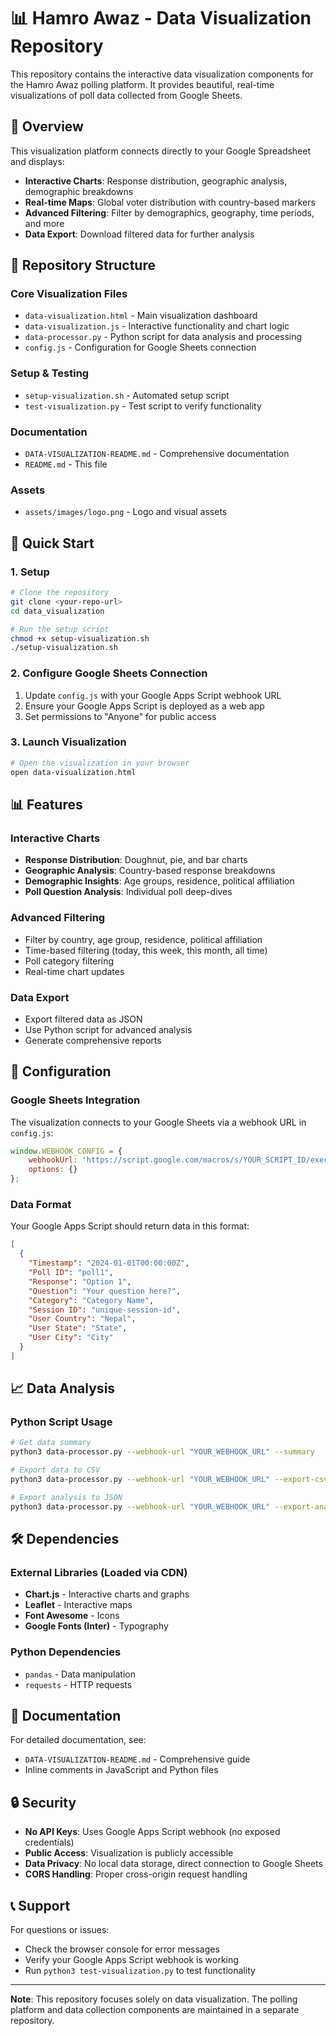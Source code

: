 # 📊 Hamro Awaz - Data Visualization Repository

This repository contains the interactive data visualization components for the Hamro Awaz polling platform. It provides beautiful, real-time visualizations of poll data collected from Google Sheets.

## 🎯 Overview

This visualization platform connects directly to your Google Spreadsheet and displays:
- **Interactive Charts**: Response distribution, geographic analysis, demographic breakdowns
- **Real-time Maps**: Global voter distribution with country-based markers
- **Advanced Filtering**: Filter by demographics, geography, time periods, and more
- **Data Export**: Download filtered data for further analysis

## 📁 Repository Structure

### Core Visualization Files
- `data-visualization.html` - Main visualization dashboard
- `data-visualization.js` - Interactive functionality and chart logic
- `data-processor.py` - Python script for data analysis and processing
- `config.js` - Configuration for Google Sheets connection

### Setup & Testing
- `setup-visualization.sh` - Automated setup script
- `test-visualization.py` - Test script to verify functionality

### Documentation
- `DATA-VISUALIZATION-README.md` - Comprehensive documentation
- `README.md` - This file

### Assets
- `assets/images/logo.png` - Logo and visual assets

## 🚀 Quick Start

### 1. Setup
```bash
# Clone the repository
git clone <your-repo-url>
cd data_visualization

# Run the setup script
chmod +x setup-visualization.sh
./setup-visualization.sh
```

### 2. Configure Google Sheets Connection
1. Update `config.js` with your Google Apps Script webhook URL
2. Ensure your Google Apps Script is deployed as a web app
3. Set permissions to "Anyone" for public access

### 3. Launch Visualization
```bash
# Open the visualization in your browser
open data-visualization.html
```

## 📊 Features

### Interactive Charts
- **Response Distribution**: Doughnut, pie, and bar charts
- **Geographic Analysis**: Country-based response breakdowns
- **Demographic Insights**: Age groups, residence, political affiliation
- **Poll Question Analysis**: Individual poll deep-dives

### Advanced Filtering
- Filter by country, age group, residence, political affiliation
- Time-based filtering (today, this week, this month, all time)
- Poll category filtering
- Real-time chart updates

### Data Export
- Export filtered data as JSON
- Use Python script for advanced analysis
- Generate comprehensive reports

## 🔧 Configuration

### Google Sheets Integration
The visualization connects to your Google Sheets via a webhook URL in `config.js`:

```javascript
window.WEBHOOK_CONFIG = {
    webhookUrl: 'https://script.google.com/macros/s/YOUR_SCRIPT_ID/exec',
    options: {}
};
```

### Data Format
Your Google Apps Script should return data in this format:
```json
[
  {
    "Timestamp": "2024-01-01T00:00:00Z",
    "Poll ID": "poll1",
    "Response": "Option 1",
    "Question": "Your question here?",
    "Category": "Category Name",
    "Session ID": "unique-session-id",
    "User Country": "Nepal",
    "User State": "State",
    "User City": "City"
  }
]
```

## 📈 Data Analysis

### Python Script Usage
```bash
# Get data summary
python3 data-processor.py --webhook-url "YOUR_WEBHOOK_URL" --summary

# Export data to CSV
python3 data-processor.py --webhook-url "YOUR_WEBHOOK_URL" --export-csv data.csv

# Export analysis to JSON
python3 data-processor.py --webhook-url "YOUR_WEBHOOK_URL" --export-analysis analysis.json
```

## 🛠️ Dependencies

### External Libraries (Loaded via CDN)
- **Chart.js** - Interactive charts and graphs
- **Leaflet** - Interactive maps
- **Font Awesome** - Icons
- **Google Fonts (Inter)** - Typography

### Python Dependencies
- `pandas` - Data manipulation
- `requests` - HTTP requests

## 📖 Documentation

For detailed documentation, see:
- `DATA-VISUALIZATION-README.md` - Comprehensive guide
- Inline comments in JavaScript and Python files

## 🔒 Security

- **No API Keys**: Uses Google Apps Script webhook (no exposed credentials)
- **Public Access**: Visualization is publicly accessible
- **Data Privacy**: No local data storage, direct connection to Google Sheets
- **CORS Handling**: Proper cross-origin request handling

## 📞 Support

For questions or issues:
- Check the browser console for error messages
- Verify your Google Apps Script webhook is working
- Run `python3 test-visualization.py` to test functionality

---

**Note**: This repository focuses solely on data visualization. The polling platform and data collection components are maintained in a separate repository.